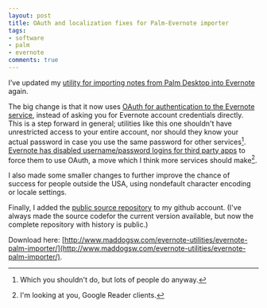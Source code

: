 ```yaml
---
layout: post
title: OAuth and localization fixes for Palm-Evernote importer
tags:
- software
- palm
- evernote
comments: true
---
```

I’ve updated my [utility for importing notes from Palm Desktop into Evernote](http://www.maddogsw.com/evernote-utilities/evernote-palm-importer/) again.

The big change is that it now uses [OAuth for authentication to the Evernote service](http://dev.evernote.com/documentation/cloud/chapters/Authentication.php), instead of asking you for Evernote account credentials directly. This is a step forward in general; utilities like this one shouldn't have unrestricted access to your entire account, nor should they know your actual password in case you use the same password for other services[^1]. [Evernote has disabled username/password logins for third party apps](http://blog.evernote.com/tech/2012/11/01/third-party-authentication-transition-to-oauth-complete/) to force them to use OAuth, a move which I think more services should make[^2].

I also made some smaller changes to further improve the chance of success for people outside the USA, using nondefault character encoding or locale settings.

Finally, I added the [public source repository](https://github.com/metamatt/evernote-palmimport) to my github account. (I've always made the source codefor the current version available, but now the complete repository with history is public.)

Download here: [http://www.maddogsw.com/evernote-utilities/evernote-palm-importer/](http://www.maddogsw.com/evernote-utilities/evernote-palm-importer/).

[^1]: Which you shouldn't do, but lots of people do anyway.

[^2]: I'm looking at you, Google Reader clients.
